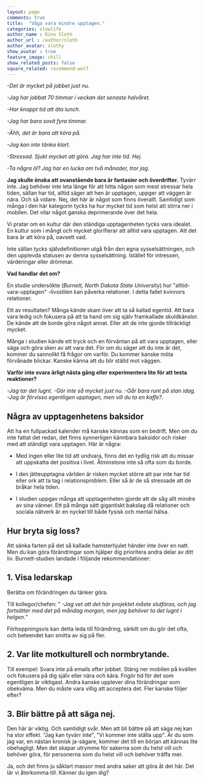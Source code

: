 ```yaml
---
layout: page
comments: true
title:  "Våga vara mindre upptagen."
categories: slowlife
author_name : Dino Sloth
author_url : /author/sloth
author_avatar: slothy
show_avatar : true
feature_image: chill
show_related_posts: false
square_related: recommend-wolf
---
```





*-Det är mycket på jobbet just nu.* 

*-Jag har jobbat 70 timmar i veckan det senaste halvåret.* 

*-Har knappt tid att äta lunch.* 

*-Jag har bara sovit fyra timmar.*

*-Ähh, det är bara att köra på.*

*-Jag kan inte tänka klart.*

*-Stressad. Sjukt mycket att göra. Jag har inte tid. Hej.*

*-Ta några öl? Jag har en lucka om två månader, tror jag.*

**Jag skulle önska att ovanstående bara är fantasier och överdrifter.** Tyvärr inte. Jag behöver inte leta länge för att hitta någon som mest stressar hela tiden, sällan har tid, alltid säger att hen är upptagen, uppger att väggen är nära. Och så vidare. Nej, det här är något som finns överallt. Samtidigt som många i den här kategorin tycks ha hur mycket tid som helst att stirra ner i mobilen. Det vilar  något ganska deprimerande över det hela. 

Vi pratar om en kultur där den ständiga upptagenheten tycks vara idealet. En kultur som i mångt och mycket glorifierar att alltid vara upptagen. Att det bara är att köra på, oavsett vad. 

Inte sällan tycks självdefinitionen utgå från den egna sysselsättningen, och den upplevda statusen av denna sysselsättning. Istället för intressen, värderingar eller drömmar.

**Vad handlar det om?**

 En studie undersökte (*Burnett, North Dakota State University*) hur "alltid-vara-upptagen"
-livsstilen kan påverka relationer. I detta fallet kvinnors relationer. 

Ett av resultaten? Många kände skam över att ta så kallad egentid. Att bara vara ledig och fokusera på att ta hand om sig själv framkallade skuldkänslor. De kände att de borde göra något annat. Eller att de inte gjorde tillräckligt mycket.

Många i studien kände ett tryck och en förväntan på att vara upptagen, eller säga och göra sken av att vara det. 
För om du säger att du inte är det, kommer du sannolikt få frågor om varför. 
Du kommer kanske möta förvånade blickar. Kanske känna att du blir ställd mot väggen.

**Varför inte svara ärligt nästa gång eller experimentera lite för att
testa reaktioner?**

 *-Jag tar det lugnt.*
 *-Gör inte så mycket just nu.*
 *-Går bara runt på stan idag.*
 *-Jag är förvisso egentligen upptagen, men vill du ta en kaffe?.*



## Några av upptagenhetens baksidor

Att ha en fullpackad kalender må kanske kännas som en bedrift. Men om du inte fattat det redan, det finns synnerligen
kännbara baksidor och risker med att ständigt vara upptagen. Här är några:

- Med ingen eller lite tid att undvara, finns det en tydlig risk att du missar att uppskatta det positiva i livet.
Åtminstone inte så ofta som du borde.

- I den jätteupptagna världen är risken mycket större att par inte har tid eller ork att ta tag i relationsproblem. Eller så är de så   stressade att de bråkar hela tiden. 

- I studien uppgav många att upptagenheten gjorde att de såg allt mindre av sina vänner. Ett på många sätt gigantiskt bakslag
då relationer och sociala nätverk är en nyckel till både fysisk och mental hälsa.



## Hur bryta sig loss?

Att sänka farten på det så kallade hamsterhjulet händer inte över en natt. Men du kan göra förändringar som hjälper dig prioritera
andra delar av ditt liv.
Burnett-studien landade i följande rekommendationer: 

## 1. Visa ledarskap
Berätta om förändringen du tänker göra.

Till kollegor/chefen: 
" *-Jag vet att det här projektet måste slutföras, och jag fortsätter med det på måndag
morgon, men jag behöver ta det lugnt i helgen.*"

Förhoppningsvis kan detta leda till förändring, särkilt om du gör
det ofta, och beteendet kan smitta av sig på fler.

## 2. Var lite motkulturell och normbrytande.

Till exempel: Svara inte på emails efter jobbet. Stäng ner mobilen på kvällen och fokusera på dig själv eller nära och kära.
Frigör tid för det som egentligen är viktigast. Andra kanske upplever dina förändringar som obekväma. Men du måste vara villig
att acceptera det. Fler kanske följer efter?

## 3. Blir bättre på att säga nej.

Den här är viktig. Och samtidigt svår. Men att bli bättre på att säga nej kan ha stor effekt. "Jag kan tyvärr inte",
"Vi kommer inte ställa upp". Är du som jag var, en nästan kronisk ja-sägare, kommer det till en början att kännas
lite obehagligt. Men det skapar utrymme för sakerna som du helst vill och behöver göra, för personerna som du helst vill och behöver träffa mer.


Ja, och det finns ju såklart massor med andra saker att göra åt det här. Det lär vi återkomma till. Känner du igen dig?


